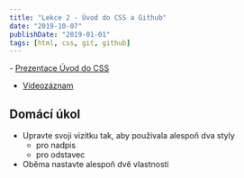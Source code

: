 ```yaml
---
title: "Lekce 2 - Úvod do CSS a Github"
date: "2019-10-07"
publishDate: "2019-01-01"
tags: [html, css, git, github]
---
```


*-* [Prezentace Úvod do CSS](https://docs.google.com/presentation/d/1llO8ic42U5_GQM1PQgGMDL8fD1SZgeSaM-Kvmaz8H8o/edit?usp=sharing)
* [Videozáznam](https://youtu.be/NKYq9R8ZjLE)

## Domácí úkol

* Upravte svoji vizitku tak, aby používala alespoň dva styly
    * pro nadpis
    * pro odstavec
* Oběma nastavte alespoň dvě vlastnosti
